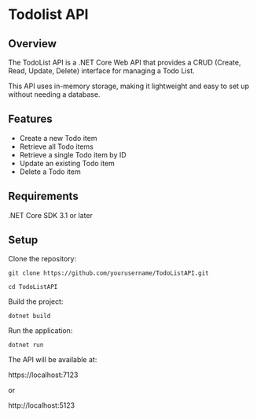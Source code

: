 # Todolist API

##  Overview

The TodoList API is a .NET Core Web API that provides a CRUD (Create, Read, Update, Delete) interface for managing a Todo List.

This API uses in-memory storage, making it lightweight and easy to set up without needing a database.

## Features
- Create a new Todo item
- Retrieve all Todo items
- Retrieve a single Todo item by ID
- Update an existing Todo item
- Delete a Todo item


## Requirements
.NET Core SDK 3.1 or later


## Setup
Clone the repository:

    git clone https://github.com/yourusername/TodoListAPI.git
    
    cd TodoListAPI
Build the project:

    dotnet build

Run the application:

    dotnet run

The API will be available at:

 https://localhost:7123
 
 or 
 
 http://localhost:5123